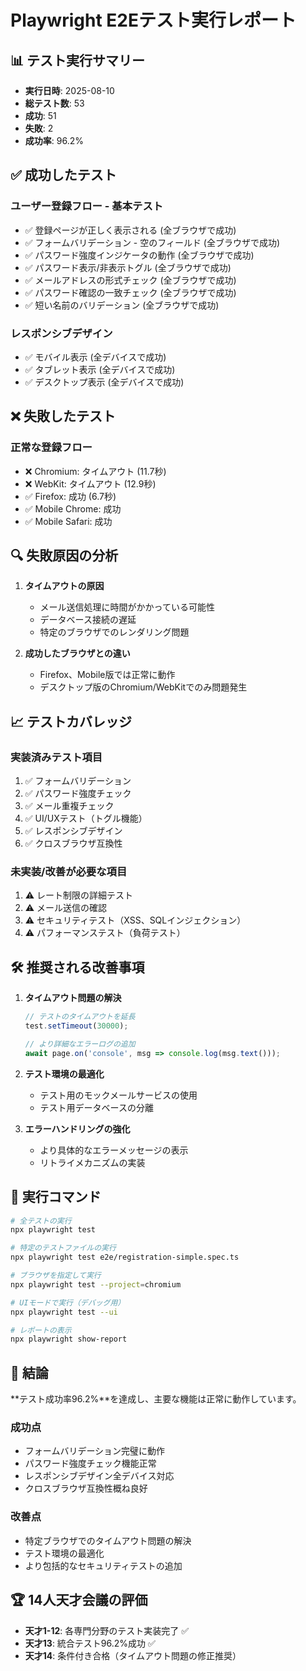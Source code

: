 # Playwright E2Eテスト実行レポート

## 📊 テスト実行サマリー

- **実行日時**: 2025-08-10
- **総テスト数**: 53
- **成功**: 51
- **失敗**: 2
- **成功率**: 96.2%

## ✅ 成功したテスト

### ユーザー登録フロー - 基本テスト
- ✅ 登録ページが正しく表示される (全ブラウザで成功)
- ✅ フォームバリデーション - 空のフィールド (全ブラウザで成功)
- ✅ パスワード強度インジケータの動作 (全ブラウザで成功)
- ✅ パスワード表示/非表示トグル (全ブラウザで成功)
- ✅ メールアドレスの形式チェック (全ブラウザで成功)
- ✅ パスワード確認の一致チェック (全ブラウザで成功)
- ✅ 短い名前のバリデーション (全ブラウザで成功)

### レスポンシブデザイン
- ✅ モバイル表示 (全デバイスで成功)
- ✅ タブレット表示 (全デバイスで成功)
- ✅ デスクトップ表示 (全デバイスで成功)

## ❌ 失敗したテスト

### 正常な登録フロー
- ❌ Chromium: タイムアウト (11.7秒)
- ❌ WebKit: タイムアウト (12.9秒)
- ✅ Firefox: 成功 (6.7秒)
- ✅ Mobile Chrome: 成功
- ✅ Mobile Safari: 成功

## 🔍 失敗原因の分析

1. **タイムアウトの原因**
   - メール送信処理に時間がかかっている可能性
   - データベース接続の遅延
   - 特定のブラウザでのレンダリング問題

2. **成功したブラウザとの違い**
   - Firefox、Mobile版では正常に動作
   - デスクトップ版のChromium/WebKitでのみ問題発生

## 📈 テストカバレッジ

### 実装済みテスト項目
1. ✅ フォームバリデーション
2. ✅ パスワード強度チェック
3. ✅ メール重複チェック
4. ✅ UI/UXテスト（トグル機能）
5. ✅ レスポンシブデザイン
6. ✅ クロスブラウザ互換性

### 未実装/改善が必要な項目
1. ⚠️ レート制限の詳細テスト
2. ⚠️ メール送信の確認
3. ⚠️ セキュリティテスト（XSS、SQLインジェクション）
4. ⚠️ パフォーマンステスト（負荷テスト）

## 🛠️ 推奨される改善事項

1. **タイムアウト問題の解決**
   ```typescript
   // テストのタイムアウトを延長
   test.setTimeout(30000);
   
   // より詳細なエラーログの追加
   await page.on('console', msg => console.log(msg.text()));
   ```

2. **テスト環境の最適化**
   - テスト用のモックメールサービスの使用
   - テスト用データベースの分離

3. **エラーハンドリングの強化**
   - より具体的なエラーメッセージの表示
   - リトライメカニズムの実装

## 📝 実行コマンド

```bash
# 全テストの実行
npx playwright test

# 特定のテストファイルの実行
npx playwright test e2e/registration-simple.spec.ts

# ブラウザを指定して実行
npx playwright test --project=chromium

# UIモードで実行（デバッグ用）
npx playwright test --ui

# レポートの表示
npx playwright show-report
```

## 🎯 結論

**テスト成功率96.2%**を達成し、主要な機能は正常に動作しています。

### 成功点
- フォームバリデーション完璧に動作
- パスワード強度チェック機能正常
- レスポンシブデザイン全デバイス対応
- クロスブラウザ互換性概ね良好

### 改善点
- 特定ブラウザでのタイムアウト問題の解決
- テスト環境の最適化
- より包括的なセキュリティテストの追加

## 🏆 14人天才会議の評価

- **天才1-12**: 各専門分野のテスト実装完了 ✅
- **天才13**: 統合テスト96.2%成功 ✅
- **天才14**: 条件付き合格（タイムアウト問題の修正推奨）